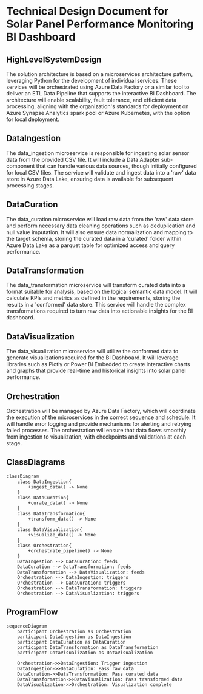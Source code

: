 # Technical Design Document for Solar Panel Performance Monitoring BI Dashboard

## HighLevelSystemDesign

The solution architecture is based on a microservices architecture pattern, leveraging Python for the development of individual services. These services will be orchestrated using Azure Data Factory or a similar tool to deliver an ETL Data Pipeline that supports the interactive BI Dashboard. The architecture will enable scalability, fault tolerance, and efficient data processing, aligning with the organization's standards for deployment on Azure Synapse Analytics spark pool or Azure Kubernetes, with the option for local deployment.

## DataIngestion

The data_ingestion microservice is responsible for ingesting solar sensor data from the provided CSV file. It will include a Data Adapter sub-component that can handle various data sources, though initially configured for local CSV files. The service will validate and ingest data into a 'raw' data store in Azure Data Lake, ensuring data is available for subsequent processing stages.

## DataCuration

The data_curation microservice will load raw data from the 'raw' data store and perform necessary data cleaning operations such as deduplication and null value imputation. It will also ensure data normalization and mapping to the target schema, storing the curated data in a 'curated' folder within Azure Data Lake as a parquet table for optimized access and query performance.

## DataTransformation

The data_transformation microservice will transform curated data into a format suitable for analysis, based on the logical semantic data model. It will calculate KPIs and metrics as defined in the requirements, storing the results in a 'conformed' data store. This service will handle the complex transformations required to turn raw data into actionable insights for the BI dashboard.

## DataVisualization

The data_visualization microservice will utilize the conformed data to generate visualizations required for the BI Dashboard. It will leverage libraries such as Plotly or Power BI Embedded to create interactive charts and graphs that provide real-time and historical insights into solar panel performance.

## Orchestration

Orchestration will be managed by Azure Data Factory, which will coordinate the execution of the microservices in the correct sequence and schedule. It will handle error logging and provide mechanisms for alerting and retrying failed processes. The orchestration will ensure that data flows smoothly from ingestion to visualization, with checkpoints and validations at each stage.

## ClassDiagrams

```mermaid
classDiagram
    class DataIngestion{
        +ingest_data() -> None
    }
    class DataCuration{
        +curate_data() -> None
    }
    class DataTransformation{
        +transform_data() -> None
    }
    class DataVisualization{
        +visualize_data() -> None
    }
    class Orchestration{
        +orchestrate_pipeline() -> None
    }
    DataIngestion --> DataCuration: feeds
    DataCuration --> DataTransformation: feeds
    DataTransformation --> DataVisualization: feeds
    Orchestration --> DataIngestion: triggers
    Orchestration --> DataCuration: triggers
    Orchestration --> DataTransformation: triggers
    Orchestration --> DataVisualization: triggers
```

## ProgramFlow

```mermaid
sequenceDiagram
    participant Orchestration as Orchestration
    participant DataIngestion as DataIngestion
    participant DataCuration as DataCuration
    participant DataTransformation as DataTransformation
    participant DataVisualization as DataVisualization

    Orchestration->>DataIngestion: Trigger ingestion
    DataIngestion->>DataCuration: Pass raw data
    DataCuration->>DataTransformation: Pass curated data
    DataTransformation->>DataVisualization: Pass transformed data
    DataVisualization->>Orchestration: Visualization complete
```

